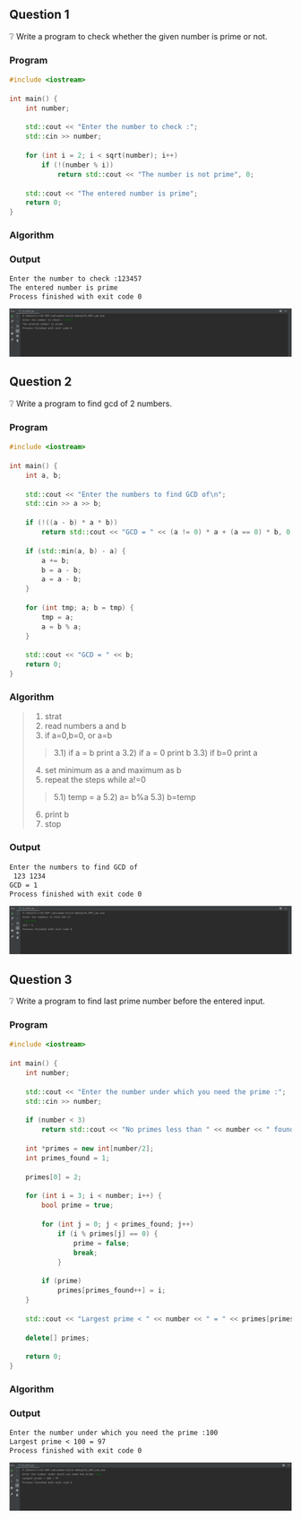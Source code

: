 ## Question 1
❔ Write a program to check whether the given number is prime or not.

### Program

```cpp
#include <iostream>

int main() {
    int number;

    std::cout << "Enter the number to check :";
    std::cin >> number;

    for (int i = 2; i < sqrt(number); i++)
        if (!(number % i))
            return std::cout << "The number is not prime", 0;

    std::cout << "The entered number is prime";
    return 0;
}
```

### Algorithm

### Output

```text
Enter the number to check :123457
The entered number is prime
Process finished with exit code 0
```

![prime check output](outputs/prime_check.png)

## Question 2
❔ Write a program to find gcd of 2 numbers.

### Program

```cpp
#include <iostream>

int main() {
    int a, b;

    std::cout << "Enter the numbers to find GCD of\n";
    std::cin >> a >> b;

    if (!((a - b) * a * b))
        return std::cout << "GCD = " << (a != 0) * a + (a == 0) * b, 0;

    if (std::min(a, b) - a) {
        a += b;
        b = a - b;
        a = a - b;
    }

    for (int tmp; a; b = tmp) {
        tmp = a;
        a = b % a;
    }

    std::cout << "GCD = " << b;
    return 0;
}
```

### Algorithm

>1) strat
>2) read numbers a and b
>3)  if a=0,b=0, or a=b
>>3.1) if a = b print a
>>3.2) if a = 0 print b
>>3.3) if b=0 print a
>4) set minimum as a and maximum as b
>5) repeat the steps while a!=0
>>5.1) temp = a
>>5.2) a= b%a
>>5.3) b=temp
>6) print b
>7) stop

### Output

```text
Enter the numbers to find GCD of
 123 1234
GCD = 1
Process finished with exit code 0
```

![gcd output](outputs/gcd.png)

## Question 3
❔ Write a program to find last prime number before the entered input.

### Program

```cpp
#include <iostream>

int main() {
    int number;

    std::cout << "Enter the number under which you need the prime :";
    std::cin >> number;

    if (number < 3)
        return std::cout << "No primes less than " << number << " found", 0;

    int *primes = new int[number/2];
    int primes_found = 1;

    primes[0] = 2;

    for (int i = 3; i < number; i++) {
        bool prime = true;

        for (int j = 0; j < primes_found; j++)
            if (i % primes[j] == 0) {
                prime = false;
                break;
            }

        if (prime)
            primes[primes_found++] = i;
    }

    std::cout << "Largest prime < " << number << " = " << primes[primes_found - 1];

    delete[] primes;

    return 0;
}
```

### Algorithm

### Output

```text
Enter the number under which you need the prime :100
Largest prime < 100 = 97
Process finished with exit code 0
```

![max prime](outputs/max_prime.png)
